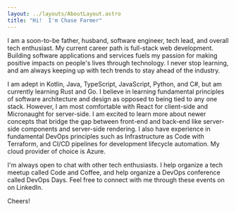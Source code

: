 ```yaml
---
layout: ../layouts/AboutLayout.astro
title: "Hi!  I'm Chase Farmer"
---
```


I am a soon-to-be father, husband, software engineer, tech lead, and overall tech enthusiast.  My current career path is full-stack web development.  Building software applications and services fuels my passion for making positive impacts on people's lives through technology.  I never stop learning, and am always keeping up with tech trends to stay ahead of the industry.  

I am adept in Kotlin, Java, TypeScript, JavaScript, Python, and C#, but am currently learning Rust and Go.  I believe in learning fundamental principles of software architecture and design as opposed to being tied to any one stack.  However, I am most comfortable with React for client-side and Micronaught for server-side.  I am excited to learn more about newer concepts that bridge the gap between front-end and back-end like server-side components and server-side rendering.  I also have experience in fundamental DevOps principles such as Infrastructure as Code with Terraform, and CI/CD pipelines for development lifecycle automation.  My cloud provider of choice is Azure.

I'm always open to chat with other tech enthusiasts.  I help organize a tech meetup called Code and Coffee, and help organize a DevOps conference called DevOps Days.  Feel free to connect with me through these events on on LinkedIn.

Cheers!
